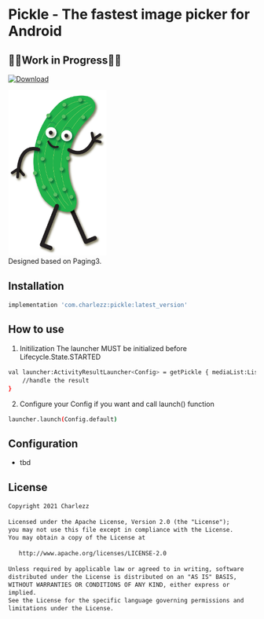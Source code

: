 # Pickle - The fastest image picker for Android
## 🚧🚧Work in Progress🚧🚧
[ ![Download](https://api.bintray.com/packages/charlezz/Pickle/com.charlezz.pickle/images/download.svg) ](https://bintray.com/charlezz/Pickle/com.charlezz.pickle/)

<p>
<img src="https://github.com/Charlezz/Pickle/blob/main/pickle.jpg" width="200">
<br>
Designed based on Paging3.

## Installation
```bash
implementation 'com.charlezz:pickle:latest_version'
```
## How to use
1. Initilization
The launcher MUST be initialized before Lifecycle.State.STARTED
```bash
val launcher:ActivityResultLauncher<Config> = getPickle { mediaList:List<Media> ->
    //handle the result
}
```
2. Configure your Config if you want and call launch() function
```bash
launcher.launch(Config.default)
```

## Configuration

- tbd


## License

    Copyright 2021 Charlezz
    
    Licensed under the Apache License, Version 2.0 (the "License");
    you may not use this file except in compliance with the License.
    You may obtain a copy of the License at
    
       http://www.apache.org/licenses/LICENSE-2.0
    
    Unless required by applicable law or agreed to in writing, software
    distributed under the License is distributed on an "AS IS" BASIS,
    WITHOUT WARRANTIES OR CONDITIONS OF ANY KIND, either express or implied.
    See the License for the specific language governing permissions and
    limitations under the License.